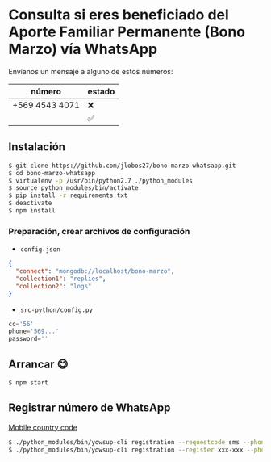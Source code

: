 # Consulta si eres beneficiado del Aporte Familiar Permanente (Bono Marzo) vía WhatsApp

Envíanos un mensaje a alguno de estos números:

|número|estado|
|------|------|
|+569 4543 4071|:x:|
| |:white_check_mark:|

## Instalación

```bash
$ git clone https://github.com/jlobos27/bono-marzo-whatsapp.git
$ cd bono-marzo-whatsapp
$ virtualenv -p /usr/bin/python2.7 ./python_modules
$ source python_modules/bin/activate
$ pip install -r requirements.txt
$ deactivate
$ npm install
```

### Preparación, crear archivos de configuración

- `config.json`
```json
{
  "connect": "mongodb://localhost/bono-marzo",
  "collection1": "replies",
  "collection2": "logs"
}
```
- `src-python/config.py`
```py
cc='56'
phone='569...'
password=''
```

## Arrancar :yum:
```bash
$ npm start
```

## Registrar número de WhatsApp

[Mobile country code](https://en.wikipedia.org/wiki/Mobile_country_code)

```bash
$ ./python_modules/bin/yowsup-cli registration --requestcode sms --phone 569xxxxxxxx --cc 56 --mcc 730 --mnc 03
$ ./python_modules/bin/yowsup-cli registration --register xxx-xxx --phone 569xxxxxxx --cc 56
```
